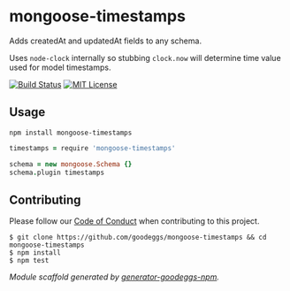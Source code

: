 # mongoose-timestamps

Adds createdAt and updatedAt fields to any schema.

Uses `node-clock` internally so stubbing `clock.now` will determine time value used for model timestamps.

[![Build Status](http://img.shields.io/travis/goodeggs/mongoose-timestamps.svg?style=flat-square)](https://travis-ci.org/goodeggs/mongoose-timestamps)
[![MIT License](http://img.shields.io/badge/license-MIT-blue.svg?style=flat-square)](https://github.com/goodeggs/mongoose-timestamps/blob/master/LICENSE.md)

## Usage

```
npm install mongoose-timestamps
```

```coffee
timestamps = require 'mongoose-timestamps'

schema = new mongoose.Schema {}
schema.plugin timestamps
```

## Contributing

Please follow our [Code of Conduct](https://github.com/goodeggs/mongoose-timestamps/blob/master/CODE_OF_CONDUCT.md)
when contributing to this project.

```
$ git clone https://github.com/goodeggs/mongoose-timestamps && cd mongoose-timestamps
$ npm install
$ npm test
```

_Module scaffold generated by [generator-goodeggs-npm](https://github.com/goodeggs/generator-goodeggs-npm)._
